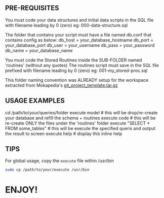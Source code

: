 ## PRE-REQUISITES

You must code your data structures and initial data scripts in the SQL file with filename leading by 0 (zero)
  eg: 000-data-structure.sql

The folder that contains your script must have a file named db.conf that contains config as below:
  db_host = your_database_hostname
  db_port = your_database_port
  db_user = your_username
  db_pass = your_password
  db_name = your_database_name

You must code the Stored Routines inside the SUB-FOLDER named 'routines' (without any quotes)
The routines script must save in the SQL file prefixed with filename leading by 0 (zero)
  eg: 001-my_stored-proc.sql

This folder naming convention was ALREADY setup for the workspace extracted from Mokapedia's [git_project_template.tar.gz](http://src.mokapedia.net/git_project_template.tar.gz)


## USAGE EXAMPLES

cd /path/to/your/queries/folder
execute model                            # this will be drop/re-create your database and refill the schema + routines
execute code                             # this will be re-create ONLY the files under the 'routines' folder
execute "SELECT * FROM some_tables"      # this will be execute the specified queris and output the result to screen
execute help                             # display this inline help


## TIPS

For global usage, copy the `execute` file within /usr/bin

```bash
sudo cp /path/to/your/execute /usr/bin
```

# ENJOY!
